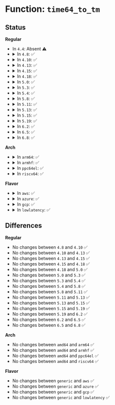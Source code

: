 # Function: <code>time64_to_tm</code>

## Status
<b>Regular</b>
<ul>
<li>
In <code>4.4</code>: Absent ⚠️
</li>
<li>
<details>
<summary>In <code>4.8</code>: ✅</summary>

```c
void time64_to_tm(time64_t totalsecs, int offset, struct tm *result);
```

**Collision:** Unique Global

**Inline:** No

**Transformation:** False

**Instances:**

```
In kernel/time/timeconv.c (ffffffff81100b50)
Location: kernel/time/timeconv.c:77
Inline: False
Direct callers:
  - fs/fat/misc.c:fat_time_unix2fat
```
**Symbols:**

```
ffffffff81100b50-ffffffff81100f24: time64_to_tm (STB_GLOBAL)
```
</details>
</li>
<li>
<details>
<summary>In <code>4.10</code>: ✅</summary>

```c
void time64_to_tm(time64_t totalsecs, int offset, struct tm *result);
```

**Collision:** Unique Global

**Inline:** No

**Transformation:** False

**Instances:**

```
In kernel/time/timeconv.c (ffffffff811038f0)
Location: kernel/time/timeconv.c:77
Inline: False
Direct callers:
  - fs/fat/misc.c:fat_time_unix2fat
```
**Symbols:**

```
ffffffff811038f0-ffffffff81103cc4: time64_to_tm (STB_GLOBAL)
```
</details>
</li>
<li>
<details>
<summary>In <code>4.13</code>: ✅</summary>

```c
void time64_to_tm(time64_t totalsecs, int offset, struct tm *result);
```

**Collision:** Unique Global

**Inline:** No

**Transformation:** False

**Instances:**

```
In kernel/time/timeconv.c (ffffffff81105a20)
Location: kernel/time/timeconv.c:77
Inline: False
Direct callers:
  - fs/fat/misc.c:fat_time_unix2fat
```
**Symbols:**

```
ffffffff81105a20-ffffffff81105dec: time64_to_tm (STB_GLOBAL)
```
</details>
</li>
<li>
<details>
<summary>In <code>4.15</code>: ✅</summary>

```c
void time64_to_tm(time64_t totalsecs, int offset, struct tm *result);
```

**Collision:** Unique Global

**Inline:** No

**Transformation:** False

**Instances:**

```
In kernel/time/timeconv.c (ffffffff81110a90)
Location: kernel/time/timeconv.c:77
Inline: False
Direct callers:
  - fs/fat/misc.c:fat_time_unix2fat
  - security/tomoyo/util.c:tomoyo_convert_time
```
**Symbols:**

```
ffffffff81110a90-ffffffff81110e5c: time64_to_tm (STB_GLOBAL)
```
</details>
</li>
<li>
<details>
<summary>In <code>4.18</code>: ✅</summary>

```c
void time64_to_tm(time64_t totalsecs, int offset, struct tm *result);
```

**Collision:** Unique Global

**Inline:** No

**Transformation:** False

**Instances:**

```
In kernel/time/timeconv.c (ffffffff8111c4a0)
Location: kernel/time/timeconv.c:77
Inline: False
Direct callers:
  - kernel/debug/kdb/kdb_main.c:kdb_summary
  - fs/fat/misc.c:fat_time_unix2fat
  - security/tomoyo/util.c:tomoyo_convert_time
```
**Symbols:**

```
ffffffff8111c4a0-ffffffff8111c858: time64_to_tm (STB_GLOBAL)
```
</details>
</li>
<li>
<details>
<summary>In <code>5.0</code>: ✅</summary>

```c
void time64_to_tm(time64_t totalsecs, int offset, struct tm *result);
```

**Collision:** Unique Global

**Inline:** No

**Transformation:** False

**Instances:**

```
In kernel/time/timeconv.c (ffffffff81127c50)
Location: kernel/time/timeconv.c:78
Inline: False
Direct callers:
  - kernel/debug/kdb/kdb_main.c:kdb_summary
  - fs/fat/misc.c:fat_time_unix2fat
  - security/tomoyo/util.c:tomoyo_convert_time
```
**Symbols:**

```
ffffffff81127c50-ffffffff81128008: time64_to_tm (STB_GLOBAL)
```
</details>
</li>
<li>
<details>
<summary>In <code>5.3</code>: ✅</summary>

```c
void time64_to_tm(time64_t totalsecs, int offset, struct tm *result);
```

**Collision:** Unique Global

**Inline:** No

**Transformation:** False

**Instances:**

```
In kernel/time/timeconv.c (ffffffff81132670)
Location: kernel/time/timeconv.c:78
Inline: False
Direct callers:
  - kernel/debug/kdb/kdb_main.c:kdb_summary
  - fs/fat/misc.c:fat_time_unix2fat
  - security/tomoyo/util.c:tomoyo_convert_time
```
**Symbols:**

```
ffffffff81132670-ffffffff81132a46: time64_to_tm (STB_GLOBAL)
```
</details>
</li>
<li>
<details>
<summary>In <code>5.4</code>: ✅</summary>

```c
void time64_to_tm(time64_t totalsecs, int offset, struct tm *result);
```

**Collision:** Unique Global

**Inline:** No

**Transformation:** False

**Instances:**

```
In kernel/time/timeconv.c (ffffffff8113e5c0)
Location: kernel/time/timeconv.c:78
Inline: False
Direct callers:
  - kernel/debug/kdb/kdb_main.c:kdb_summary
  - fs/namespace.c:mnt_warn_timestamp_expiry
  - fs/fat/misc.c:fat_time_unix2fat
  - security/tomoyo/util.c:tomoyo_convert_time
```
**Symbols:**

```
ffffffff8113e5c0-ffffffff8113e996: time64_to_tm (STB_GLOBAL)
```
</details>
</li>
<li>
<details>
<summary>In <code>5.8</code>: ✅</summary>

```c
void time64_to_tm(time64_t totalsecs, int offset, struct tm *result);
```

**Collision:** Unique Global

**Inline:** No

**Transformation:** False

**Instances:**

```
In kernel/time/timeconv.c (ffffffff8114d7f0)
Location: kernel/time/timeconv.c:78
Inline: False
Direct callers:
  - kernel/debug/kdb/kdb_main.c:kdb_summary
  - fs/namespace.c:mnt_warn_timestamp_expiry
  - fs/fat/misc.c:fat_time_unix2fat
  - security/tomoyo/util.c:tomoyo_convert_time
  - lib/vsprintf.c:time64_str
```
**Symbols:**

```
ffffffff8114d7f0-ffffffff8114dbb8: time64_to_tm (STB_GLOBAL)
```
</details>
</li>
<li>
<details>
<summary>In <code>5.11</code>: ✅</summary>

```c
void time64_to_tm(time64_t totalsecs, int offset, struct tm *result);
```

**Collision:** Unique Global

**Inline:** No

**Transformation:** False

**Instances:**

```
In kernel/time/timeconv.c (ffffffff81149940)
Location: kernel/time/timeconv.c:78
Inline: False
Direct callers:
  - kernel/debug/kdb/kdb_main.c:kdb_summary
  - fs/namespace.c:mnt_warn_timestamp_expiry
  - fs/fat/misc.c:fat_time_unix2fat
  - security/tomoyo/util.c:tomoyo_convert_time
  - lib/vsprintf.c:time64_str
```
**Symbols:**

```
ffffffff81149940-ffffffff81149d08: time64_to_tm (STB_GLOBAL)
```
</details>
</li>
<li>
<details>
<summary>In <code>5.13</code>: ✅</summary>

```c
void time64_to_tm(time64_t totalsecs, int offset, struct tm *result);
```

**Collision:** Unique Global

**Inline:** No

**Transformation:** False

**Instances:**

```
In kernel/time/timeconv.c (ffffffff8114ae10)
Location: kernel/time/timeconv.c:78
Inline: False
Direct callers:
  - kernel/debug/kdb/kdb_main.c:kdb_summary
  - fs/namespace.c:mnt_warn_timestamp_expiry
  - fs/fat/misc.c:fat_time_unix2fat
  - security/tomoyo/util.c:tomoyo_convert_time
  - lib/vsprintf.c:time64_str
```
**Symbols:**

```
ffffffff8114ae10-ffffffff8114b1da: time64_to_tm (STB_GLOBAL)
```
</details>
</li>
<li>
<details>
<summary>In <code>5.15</code>: ✅</summary>

```c
void time64_to_tm(time64_t totalsecs, int offset, struct tm *result);
```

**Collision:** Unique Global

**Inline:** No

**Transformation:** False

**Instances:**

```
In kernel/time/timeconv.c (ffffffff8116ec80)
Location: kernel/time/timeconv.c:47
Inline: False
Direct callers:
  - fs/namespace.c:mnt_warn_timestamp_expiry
  - fs/fat/misc.c:fat_time_unix2fat
  - security/tomoyo/util.c:tomoyo_convert_time
  - lib/vsprintf.c:time64_str
```
**Symbols:**

```
ffffffff8116ec80-ffffffff8116ee57: time64_to_tm (STB_GLOBAL)
```
</details>
</li>
<li>
<details>
<summary>In <code>5.19</code>: ✅</summary>

```c
void time64_to_tm(time64_t totalsecs, int offset, struct tm *result);
```

**Collision:** Unique Global

**Inline:** No

**Transformation:** False

**Instances:**

```
In kernel/time/timeconv.c (ffffffff811a2fa0)
Location: kernel/time/timeconv.c:47
Inline: False
Direct callers:
  - fs/namespace.c:mnt_warn_timestamp_expiry
  - fs/fat/misc.c:fat_time_unix2fat
  - security/tomoyo/util.c:tomoyo_convert_time
  - lib/vsprintf.c:time64_str
```
**Symbols:**

```
ffffffff811a2fa0-ffffffff811a3198: time64_to_tm (STB_GLOBAL)
```
</details>
</li>
<li>
<details>
<summary>In <code>6.2</code>: ✅</summary>

```c
void time64_to_tm(time64_t totalsecs, int offset, struct tm *result);
```

**Collision:** Unique Global

**Inline:** No

**Transformation:** False

**Instances:**

```
In kernel/time/timeconv.c (ffffffff811e2560)
Location: kernel/time/timeconv.c:47
Inline: False
Direct callers:
  - fs/namespace.c:mnt_warn_timestamp_expiry
  - fs/fat/misc.c:fat_time_unix2fat
  - security/tomoyo/util.c:tomoyo_convert_time
  - lib/vsprintf.c:time64_str
```
**Symbols:**

```
ffffffff811e2560-ffffffff811e2758: time64_to_tm (STB_GLOBAL)
```
</details>
</li>
<li>
<details>
<summary>In <code>6.5</code>: ✅</summary>

```c
void time64_to_tm(time64_t totalsecs, int offset, struct tm *result);
```

**Collision:** Unique Global

**Inline:** No

**Transformation:** False

**Instances:**

```
In kernel/time/timeconv.c (ffffffff811f6ac0)
Location: kernel/time/timeconv.c:47
Inline: False
Direct callers:
  - fs/fat/misc.c:fat_time_unix2fat
  - security/tomoyo/util.c:tomoyo_convert_time
  - lib/vsprintf.c:time64_str
```
**Symbols:**

```
ffffffff811f6ac0-ffffffff811f6d4b: time64_to_tm (STB_GLOBAL)
```
</details>
</li>
<li>
<details>
<summary>In <code>6.8</code>: ✅</summary>

```c
void time64_to_tm(time64_t totalsecs, int offset, struct tm *result);
```

**Collision:** Unique Global

**Inline:** No

**Transformation:** False

**Instances:**

```
In kernel/time/timeconv.c (ffffffff8120cc60)
Location: kernel/time/timeconv.c:47
Inline: False
Direct callers:
  - fs/fat/misc.c:fat_time_unix2fat
  - security/tomoyo/util.c:tomoyo_convert_time
  - lib/vsprintf.c:time64_str
```
**Symbols:**

```
ffffffff8120cc60-ffffffff8120ceeb: time64_to_tm (STB_GLOBAL)
```
</details>
</li>
</ul>
<b>Arch</b>
<ul>
<li>
<details>
<summary>In <code>arm64</code>: ✅</summary>

```c
void time64_to_tm(time64_t totalsecs, int offset, struct tm *result);
```

**Collision:** Unique Global

**Inline:** No

**Transformation:** False

**Instances:**

```
In kernel/time/timeconv.c (ffff8000101a82d0)
Location: kernel/time/timeconv.c:78
Inline: False
Direct callers:
  - kernel/debug/kdb/kdb_main.c:kdb_summary
  - fs/namespace.c:mnt_warn_timestamp_expiry
  - fs/fat/misc.c:fat_time_unix2fat
  - fs/fat/misc.c:fat_time_unix2fat
  - security/tomoyo/util.c:tomoyo_convert_time
  - drivers/firmware/raspberrypi.c:rpi_firmware_probe
```
**Symbols:**

```
ffff8000101a82d0-ffff8000101a86c8: time64_to_tm (STB_GLOBAL)
```
</details>
</li>
<li>
<details>
<summary>In <code>armhf</code>: ✅</summary>

```c
void time64_to_tm(time64_t totalsecs, int offset, struct tm *result);
```

**Collision:** Unique Global

**Inline:** No

**Transformation:** False

**Instances:**

```
In kernel/time/timeconv.c (c03f36d8)
Location: kernel/time/timeconv.c:78
Inline: False
Direct callers:
  - kernel/debug/kdb/kdb_main.c:kdb_summary
  - fs/namespace.c:mnt_warn_timestamp_expiry
  - fs/fat/misc.c:fat_time_unix2fat
  - security/tomoyo/util.c:tomoyo_convert_time
```
**Symbols:**

```
c03f36d8-c03f3a30: time64_to_tm (STB_GLOBAL)
```
</details>
</li>
<li>
<details>
<summary>In <code>ppc64el</code>: ✅</summary>

```c
void time64_to_tm(time64_t totalsecs, int offset, struct tm *result);
```

**Collision:** Unique Global

**Inline:** No

**Transformation:** False

**Instances:**

```
In kernel/time/timeconv.c (c00000000020b1a0)
Location: kernel/time/timeconv.c:78
Inline: False
Direct callers:
  - kernel/debug/kdb/kdb_main.c:kdb_summary
  - fs/namespace.c:mnt_warn_timestamp_expiry
  - fs/fat/misc.c:fat_time_unix2fat
  - fs/fat/misc.c:fat_time_unix2fat
  - security/tomoyo/util.c:tomoyo_convert_time
```
**Symbols:**

```
c00000000020b1a0-c00000000020b610: time64_to_tm (STB_GLOBAL)
```
</details>
</li>
<li>
<details>
<summary>In <code>riscv64</code>: ✅</summary>

```c
void time64_to_tm(time64_t totalsecs, int offset, struct tm *result);
```

**Collision:** Unique Global

**Inline:** No

**Transformation:** False

**Instances:**

```
In kernel/time/timeconv.c (ffffffe0001340e6)
Location: kernel/time/timeconv.c:78
Inline: False
Direct callers:
  - fs/namespace.c:mnt_warn_timestamp_expiry
  - fs/fat/misc.c:fat_time_unix2fat
  - fs/fat/misc.c:fat_time_unix2fat
  - security/tomoyo/util.c:tomoyo_convert_time
```
**Symbols:**

```
ffffffe0001340e6-ffffffe0001342c4: time64_to_tm (STB_GLOBAL)
```
</details>
</li>
</ul>
<b>Flavor</b>
<ul>
<li>
<details>
<summary>In <code>aws</code>: ✅</summary>

```c
void time64_to_tm(time64_t totalsecs, int offset, struct tm *result);
```

**Collision:** Unique Global

**Inline:** No

**Transformation:** False

**Instances:**

```
In kernel/time/timeconv.c (ffffffff81136d70)
Location: kernel/time/timeconv.c:78
Inline: False
Direct callers:
  - kernel/debug/kdb/kdb_main.c:kdb_summary
  - fs/namespace.c:mnt_warn_timestamp_expiry
  - fs/fat/misc.c:fat_time_unix2fat
  - security/tomoyo/util.c:tomoyo_convert_time
```
**Symbols:**

```
ffffffff81136d70-ffffffff81137146: time64_to_tm (STB_GLOBAL)
```
</details>
</li>
<li>
<details>
<summary>In <code>azure</code>: ✅</summary>

```c
void time64_to_tm(time64_t totalsecs, int offset, struct tm *result);
```

**Collision:** Unique Global

**Inline:** No

**Transformation:** False

**Instances:**

```
In kernel/time/timeconv.c (ffffffff811297c0)
Location: kernel/time/timeconv.c:78
Inline: False
Direct callers:
  - kernel/debug/kdb/kdb_main.c:kdb_summary
  - fs/namespace.c:mnt_warn_timestamp_expiry
  - fs/fat/misc.c:fat_time_unix2fat
  - security/tomoyo/util.c:tomoyo_convert_time
```
**Symbols:**

```
ffffffff811297c0-ffffffff81129b96: time64_to_tm (STB_GLOBAL)
```
</details>
</li>
<li>
<details>
<summary>In <code>gcp</code>: ✅</summary>

```c
void time64_to_tm(time64_t totalsecs, int offset, struct tm *result);
```

**Collision:** Unique Global

**Inline:** No

**Transformation:** False

**Instances:**

```
In kernel/time/timeconv.c (ffffffff81134a90)
Location: kernel/time/timeconv.c:78
Inline: False
Direct callers:
  - kernel/debug/kdb/kdb_main.c:kdb_summary
  - fs/namespace.c:mnt_warn_timestamp_expiry
  - fs/fat/misc.c:fat_time_unix2fat
  - security/tomoyo/util.c:tomoyo_convert_time
```
**Symbols:**

```
ffffffff81134a90-ffffffff81134e66: time64_to_tm (STB_GLOBAL)
```
</details>
</li>
<li>
<details>
<summary>In <code>lowlatency</code>: ✅</summary>

```c
void time64_to_tm(time64_t totalsecs, int offset, struct tm *result);
```

**Collision:** Unique Global

**Inline:** No

**Transformation:** False

**Instances:**

```
In kernel/time/timeconv.c (ffffffff811414b0)
Location: kernel/time/timeconv.c:78
Inline: False
Direct callers:
  - kernel/debug/kdb/kdb_main.c:kdb_summary
  - fs/namespace.c:mnt_warn_timestamp_expiry
  - fs/fat/misc.c:fat_time_unix2fat
  - security/tomoyo/util.c:tomoyo_convert_time
```
**Symbols:**

```
ffffffff811414b0-ffffffff81141886: time64_to_tm (STB_GLOBAL)
```
</details>
</li>
</ul>

## Differences
<b>Regular</b>
<ul>
<li>
No changes between <code>4.8</code> and <code>4.10</code> ✅
</li>
<li>
No changes between <code>4.10</code> and <code>4.13</code> ✅
</li>
<li>
No changes between <code>4.13</code> and <code>4.15</code> ✅
</li>
<li>
No changes between <code>4.15</code> and <code>4.18</code> ✅
</li>
<li>
No changes between <code>4.18</code> and <code>5.0</code> ✅
</li>
<li>
No changes between <code>5.0</code> and <code>5.3</code> ✅
</li>
<li>
No changes between <code>5.3</code> and <code>5.4</code> ✅
</li>
<li>
No changes between <code>5.4</code> and <code>5.8</code> ✅
</li>
<li>
No changes between <code>5.8</code> and <code>5.11</code> ✅
</li>
<li>
No changes between <code>5.11</code> and <code>5.13</code> ✅
</li>
<li>
No changes between <code>5.13</code> and <code>5.15</code> ✅
</li>
<li>
No changes between <code>5.15</code> and <code>5.19</code> ✅
</li>
<li>
No changes between <code>5.19</code> and <code>6.2</code> ✅
</li>
<li>
No changes between <code>6.2</code> and <code>6.5</code> ✅
</li>
<li>
No changes between <code>6.5</code> and <code>6.8</code> ✅
</li>
</ul>
<b>Arch</b>
<ul>
<li>
No changes between <code>amd64</code> and <code>arm64</code> ✅
</li>
<li>
No changes between <code>amd64</code> and <code>armhf</code> ✅
</li>
<li>
No changes between <code>amd64</code> and <code>ppc64el</code> ✅
</li>
<li>
No changes between <code>amd64</code> and <code>riscv64</code> ✅
</li>
</ul>
<b>Flavor</b>
<ul>
<li>
No changes between <code>generic</code> and <code>aws</code> ✅
</li>
<li>
No changes between <code>generic</code> and <code>azure</code> ✅
</li>
<li>
No changes between <code>generic</code> and <code>gcp</code> ✅
</li>
<li>
No changes between <code>generic</code> and <code>lowlatency</code> ✅
</li>
</ul>
